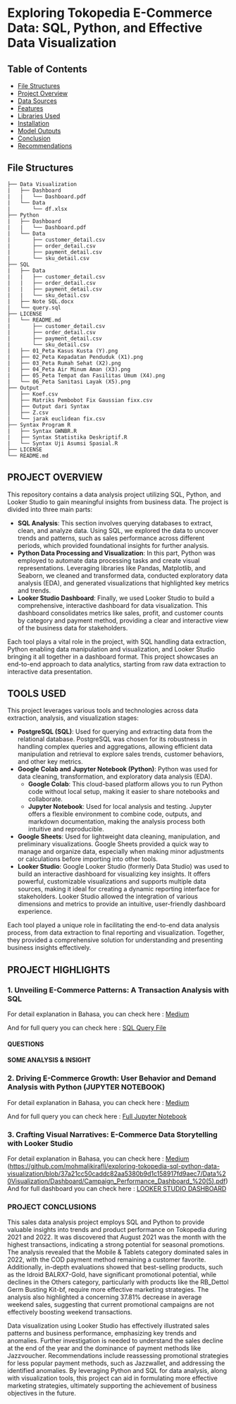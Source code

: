 # Exploring Tokopedia E-Commerce Data: SQL, Python, and Effective Data Visualization

## Table of Contents
- [File Structures](#file-structures)
- [Project Overview](#project-overview)
- [Data Sources](#data-sources)
- [Features](#features)
- [Libraries Used](#libraries-used)
- [Installation](#installation)
- [Model Outputs](#model-outputs)
- [Conclusion](#conclusion)
- [Recommendations](#recommendations)

## File Structures
```
├── Data Visualization
|   ├── Dashboard
|   |   └── Dashboard.pdf
|   └── Data
|       └── df.xlsx
├── Python
|   ├── Dashboard
|   |   └── Dashboard.pdf
|   └── Data
|       ├── customer_detail.csv
|       ├── order_detail.csv
|       ├── payment_detail.csv
|       └── sku_detail.csv
├── SQL
|   ├── Data
|   |   ├── customer_detail.csv
|   |   ├── order_detail.csv
|   |   ├── payment_detail.csv
|   |   └── sku_detail.csv
|   ├── Note SQL.docx
|   └── query.sql 
├── LICENSE
|   └── README.md
|       ├── customer_detail.csv
|       ├── order_detail.csv
|       ├── payment_detail.csv
|       └── sku_detail.csv
|   ├── 01_Peta Kasus Kusta (Y).png
|   ├── 02_Peta Kepadatan Penduduk (X1).png
|   ├── 03_Peta Rumah Sehat (X2).png
|   ├── 04_Peta Air Minum Aman (X3).png
|   ├── 05_Peta Tempat dan Fasilitas Umum (X4).png
|   └── 06_Peta Sanitasi Layak (X5).png
├── Output
│   ├── Koef.csv
│   ├── Matriks Pembobot Fix Gaussian fixx.csv
│   ├── Output dari Syntax
│   ├── Z.csv
|   └── jarak euclidean fix.csv
├── Syntax Program R
|   ├── Syntax GWNBR.R
|   ├── Syntax Statistika Deskriptif.R
|   └── Syntax Uji Asumsi Spasial.R
├── LICENSE
└── README.md
```
## PROJECT OVERVIEW
This repository contains a data analysis project utilizing SQL, Python, and Looker Studio to gain meaningful insights from business data. The project is divided into three main parts:
- **SQL Analysis**: This section involves querying databases to extract, clean, and analyze data. Using SQL, we explored the data to uncover trends and patterns, such as sales performance across different periods, which provided foundational insights for further analysis.
- **Python Data Processing and Visualization**: In this part, Python was employed to automate data processing tasks and create visual representations. Leveraging libraries like Pandas, Matplotlib, and Seaborn, we cleaned and transformed data, conducted exploratory data analysis (EDA), and generated visualizations that highlighted key metrics and trends.
- **Looker Studio Dashboard**: Finally, we used Looker Studio to build a comprehensive, interactive dashboard for data visualization. This dashboard consolidates metrics like sales, profit, and customer counts by category and payment method, providing a clear and interactive view of the business data for stakeholders.

Each tool plays a vital role in the project, with SQL handling data extraction, Python enabling data manipulation and visualization, and Looker Studio bringing it all together in a dashboard format. This project showcases an end-to-end approach to data analytics, starting from raw data extraction to interactive data presentation.

## TOOLS USED
This project leverages various tools and technologies across data extraction, analysis, and visualization stages:
- **PostgreSQL (SQL)**: Used for querying and extracting data from the relational database. PostgreSQL was chosen for its robustness in handling complex queries and aggregations, allowing efficient data manipulation and retrieval to explore sales trends, customer behaviors, and other key metrics.
- **Google Colab and Jupyter Notebook (Python)**: Python was used for data cleaning, transformation, and exploratory data analysis (EDA).
  - **Google Colab**: This cloud-based platform allows you to run Python code without local setup, making it easier to share notebooks and collaborate.
  - **Jupyter Notebook**: Used for local analysis and testing. Jupyter offers a flexible environment to combine code, outputs, and markdown documentation, making the analysis process both intuitive and reproducible.
- **Google Sheets**: Used for lightweight data cleaning, manipulation, and preliminary visualizations. Google Sheets provided a quick way to manage and organize data, especially when making minor adjustments or calculations before importing into other tools.
- **Looker Studio**: Google Looker Studio (formerly Data Studio) was used to build an interactive dashboard for visualizing key insights. It offers powerful, customizable visualizations and supports multiple data sources, making it ideal for creating a dynamic reporting interface for stakeholders. Looker Studio allowed the integration of various dimensions and metrics to provide an intuitive, user-friendly dashboard experience.

Each tool played a unique role in facilitating the end-to-end data analysis process, from data extraction to final reporting and visualization. Together, they provided a comprehensive solution for understanding and presenting business insights effectively.

## PROJECT HIGHLIGHTS
### 1. Unveiling E-Commerce Patterns: A Transaction Analysis with SQL
For detail explanation in Bahasa, you can check here :
[Medium](https://medium.com/@malikirafli/unveiling-e-commerce-patterns-a-transaction-analysis-with-sql-587595eae73c)


And for full query you can check here :
[SQL Query File](https://github.com/mohmalikirafli/exploring-tokopedia-sql-python-data-visualization/blob/37a21cc50caddc82aa5380b9d1c158917fd9aec7/SQL/query.sql)

#### QUESTIONS

#### SOME ANALYSIS & INSIGHT


### 2. Driving E-Commerce Growth: User Behavior and Demand Analysis with Python (JUPYTER NOTEBOOK)
For detail explanation in Bahasa, you can check here :
[Medium](https://medium.com/@malikirafli/driving-e-commerce-growth-user-behavior-and-demand-analysis-with-python-870d2d2f3824)

And for full query you can check here :
[Full Jupyter Notebook](https://github.com/mohmalikirafli/exploring-tokopedia-sql-python-data-visualization/blob/37a21cc50caddc82aa5380b9d1c158917fd9aec7/Python/Exploring_Tokopedia_E_Commerce_Data.ipynb)



### 3. Crafting Visual Narratives: E-Commerce Data Storytelling with Looker Studio
For detail explanation in Bahasa, you can check here :
[Medium](https://medium.com/@malikirafli/crafting-visual-narratives-e-commerce-data-storytelling-with-looker-studio-571f4df43ec7)
(https://github.com/mohmalikirafli/exploring-tokopedia-sql-python-data-visualization/blob/37a21cc50caddc82aa5380b9d1c158917fd9aec7/Data%20Visualization/Dashboard/Campaign_Performance_Dashboard_%20(5).pdf)
And for full dashboard you can check here :
[LOOKER STUDIO DASHBOARD](https://lookerstudio.google.com/s/roL3FshyzWA)


### PROJECT CONCLUSIONS
This sales data analysis project employs SQL and Python to provide valuable insights into trends and product performance on Tokopedia during 2021 and 2022. It was discovered that August 2021 was the month with the highest transactions, indicating a strong potential for seasonal promotions. The analysis revealed that the Mobile & Tablets category dominated sales in 2022, with the COD payment method remaining a customer favorite. Additionally, in-depth evaluations showed that best-selling products, such as the Idroid BALRX7-Gold, have significant promotional potential, while declines in the Others category, particularly with products like the RB_Dettol Germ Busting Kit-bf, require more effective marketing strategies. The analysis also highlighted a concerning 37.81% decrease in average weekend sales, suggesting that current promotional campaigns are not effectively boosting weekend transactions.

Data visualization using Looker Studio has effectively illustrated sales patterns and business performance, emphasizing key trends and anomalies. Further investigation is needed to understand the sales decline at the end of the year and the dominance of payment methods like Jazzvoucher. Recommendations include reassessing promotional strategies for less popular payment methods, such as Jazzwallet, and addressing the identified anomalies. By leveraging Python and SQL for data analysis, along with visualization tools, this project can aid in formulating more effective marketing strategies, ultimately supporting the achievement of business objectives in the future.
